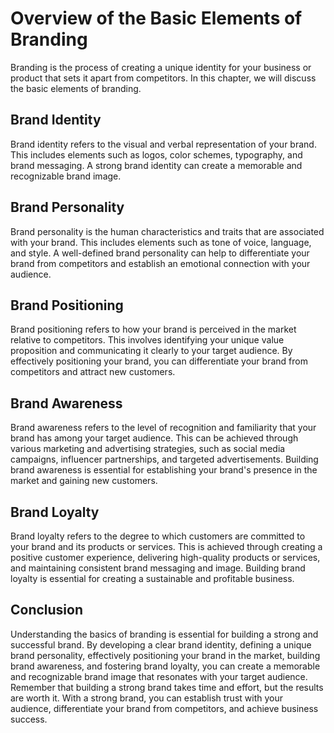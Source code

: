 # Overview of the Basic Elements of Branding

Branding is the process of creating a unique identity for your business or product that sets it apart from competitors. In this chapter, we will discuss the basic elements of branding.

Brand Identity
--------------

Brand identity refers to the visual and verbal representation of your brand. This includes elements such as logos, color schemes, typography, and brand messaging. A strong brand identity can create a memorable and recognizable brand image.

Brand Personality
-----------------

Brand personality is the human characteristics and traits that are associated with your brand. This includes elements such as tone of voice, language, and style. A well-defined brand personality can help to differentiate your brand from competitors and establish an emotional connection with your audience.

Brand Positioning
-----------------

Brand positioning refers to how your brand is perceived in the market relative to competitors. This involves identifying your unique value proposition and communicating it clearly to your target audience. By effectively positioning your brand, you can differentiate your brand from competitors and attract new customers.

Brand Awareness
---------------

Brand awareness refers to the level of recognition and familiarity that your brand has among your target audience. This can be achieved through various marketing and advertising strategies, such as social media campaigns, influencer partnerships, and targeted advertisements. Building brand awareness is essential for establishing your brand's presence in the market and gaining new customers.

Brand Loyalty
-------------

Brand loyalty refers to the degree to which customers are committed to your brand and its products or services. This is achieved through creating a positive customer experience, delivering high-quality products or services, and maintaining consistent brand messaging and image. Building brand loyalty is essential for creating a sustainable and profitable business.

Conclusion
----------

Understanding the basics of branding is essential for building a strong and successful brand. By developing a clear brand identity, defining a unique brand personality, effectively positioning your brand in the market, building brand awareness, and fostering brand loyalty, you can create a memorable and recognizable brand image that resonates with your target audience. Remember that building a strong brand takes time and effort, but the results are worth it. With a strong brand, you can establish trust with your audience, differentiate your brand from competitors, and achieve business success.
